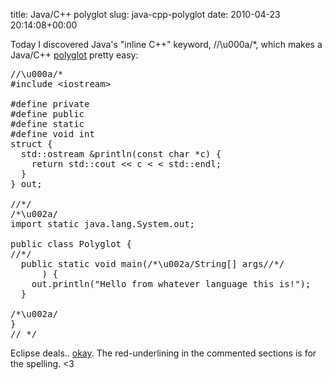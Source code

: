 title: Java/C++ polyglot
slug: java-cpp-polyglot
date: 2010-04-23 20:14:08+00:00

Today I discovered Java's "inline C++" keyword, //\u000a/*, which makes a Java/C++ <a href="http://en.wikipedia.org/wiki/Polyglot_(computing)">polyglot</a> pretty easy:

<pre>
//\u000a/*
#include &lt;iostream&gt;

#define private
#define public
#define static
#define void int
struct {
&nbsp;&nbsp;std::ostream &println(const char *c) {
&nbsp;&nbsp;&nbsp;&nbsp;return std::cout &lt;&lt; c < < std::endl;
&nbsp;&nbsp;}
} out;

//*/
/*\u002a/
import static java.lang.System.out;

public class Polyglot {
//*/
&nbsp;&nbsp;public static void main(/*\u002a/String[] args//*/
&nbsp;&nbsp;&nbsp;&nbsp;&nbsp;&nbsp;) {
&nbsp;&nbsp;&nbsp;&nbsp;out.println("Hello from whatever language this is!");
&nbsp;&nbsp;}

/*\u002a/
}
// */
</pre>

Eclipse deals.. <a href="http://faux.uwcs.co.uk/eclipse-polyglot.png">okay</a>.  The red-underlining in the commented sections is for the spelling. &lt;3
</pre>